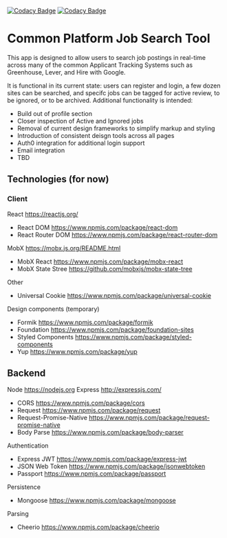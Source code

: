 [![Codacy Badge](https://api.codacy.com/project/badge/Grade/dab815f74ca248a6a00d73cf22474477)](https://www.codacy.com?utm_source=github.com&amp;utm_medium=referral&amp;utm_content=mikesullivan63/job-search&amp;utm_campaign=Badge_Grade) [![Codacy Badge](https://api.codacy.com/project/badge/Coverage/dab815f74ca248a6a00d73cf22474477)](https://www.codacy.com?utm_source=github.com&utm_medium=referral&utm_content=mikesullivan63/job-search&utm_campaign=Badge_Coverage)

# Common Platform Job Search Tool 

This app is designed to allow users to search job postings in real-time across many of the common Applicant Tracking Systems such as Greenhouse, Lever, and Hire with Google.

It is functional in its current state: users can register and login, a few dozen sites can be searched, and specifc jobs can be tagged for active review, to be ignored, or to be archived. Additional functionality is intended:

- Build out of profile section
- Closer inspection of Active and Ignored jobs
- Removal of current design frameworks to simplify markup and styling
- Introduction of consistent deisgn tools across all pages
- Auth0 integration for additional login support
- Email integration
- TBD

## Technologies (for now)

### Client
React <https://reactjs.org/>
- React DOM <https://www.npmjs.com/package/react-dom>
- React Router DOM <https://www.npmjs.com/package/react-router-dom>

MobX <https://mobx.js.org/README.html> 
- MobX React <https://www.npmjs.com/package/mobx-react>
- MobX State Stree <https://github.com/mobxjs/mobx-state-tree>

Other
- Universal Cookie <https://www.npmjs.com/package/universal-cookie>

Design components (temporary)
- Formik <https://www.npmjs.com/package/formik>
- Foundation <https://www.npmjs.com/package/foundation-sites>
- Styled Components <https://www.npmjs.com/package/styled-components>
- Yup <https://www.npmjs.com/package/yup>

## Backend
Node <https://nodejs.org>
Express <http://expressjs.com/>
- CORS <https://www.npmjs.com/package/cors>
- Request <https://www.npmjs.com/package/request>
- Request-Promise-Native <https://www.npmjs.com/package/request-promise-native>
- Body Parse <https://www.npmjs.com/package/body-parser>

Authentication
- Express JWT <https://www.npmjs.com/package/express-jwt>
- JSON Web Token <https://www.npmjs.com/package/jsonwebtoken>
- Passport <https://www.npmjs.com/package/passport>

Persistence
- Mongoose <https://www.npmjs.com/package/mongoose>

Parsing
- Cheerio <https://www.npmjs.com/package/cheerio>
